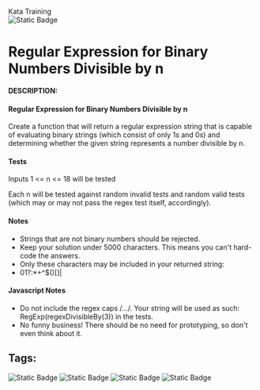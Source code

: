 Kata Training <br>
![Static Badge](https://img.shields.io/badge/1kyu%20-%20black?style=flat&logo=codewars&labelColor=B1361E&color=purple)

# Regular Expression for Binary Numbers Divisible by n
**DESCRIPTION:**<br>
#### Regular Expression for Binary Numbers Divisible by n
Create a function that will return a regular expression string that is capable of evaluating binary strings (which consist of only 1s and 0s) and determining whether the given string represents a number divisible by n.

#### Tests
Inputs 1 <= n <= 18 will be tested

Each n will be tested against random invalid tests and random valid tests (which may or may not pass the regex test itself, accordingly).

#### Notes
- Strings that are not binary numbers should be rejected.
- Keep your solution under 5000 characters. This means you can't hard-code the answers.
- Only these characters may be included in your returned string:
- 01?:*+^$()[]|

#### Javascript Notes
- Do not include the regex caps /.../. Your string will be used as such: RegExp(regexDivisibleBy(3)) in the tests.
- No funny business! There should be no need for prototyping, so don't even think about it.

## Tags:
![Static Badge](https://img.shields.io/badge/algorithms%20-%20teal?style=plastic) ![Static Badge](https://img.shields.io/badge/puzzles%20-%20red?style=plastic) ![Static Badge](https://img.shields.io/badge/regular_expressions%20-%20darkorange?style=plastic) ![Static Badge](https://img.shields.io/badge/strings%20-%20blue?style=plastic) <br>
